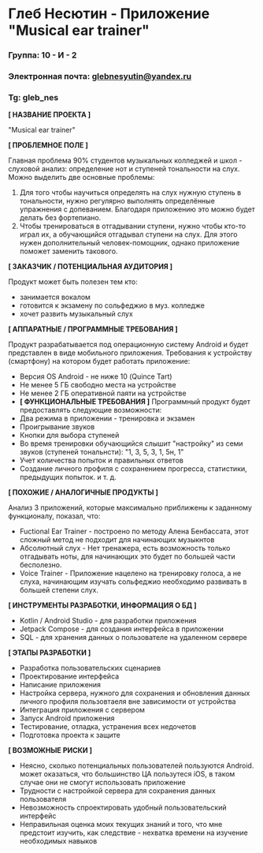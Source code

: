 # Глеб Несютин - Приложение "Musical ear trainer"
### Группа: 10 - И - 2
### Электронная почта: glebnesyutin@yandex.ru
### Tg: gleb_nes
**[ НАЗВАНИЕ ПРОЕКТА ]**

"Musical ear trainer"

**[ ПРОБЛЕМНОЕ ПОЛЕ ]**

Главная проблема 90% студентов музыкальных колледжей и школ - слуховой анализ: определение нот и ступеней тональности на слух. Можно выделить две основные проблемы:
1) Для того чтобы научиться определять на слух нужную ступень в тональности, нужно регулярно выполнять определённые упражнения с допеванием. Благодаря приложению это можно будет делать без фортепиано.
2) Чтобы тренироваться в отгадывании ступени, нужно чтобы кто-то играл их, а обучающийся отгадывал ступени на слух. Для этого нужен дополнительный человек-помощник, однако приложение поможет заменить такового.

**[ ЗАКАЗЧИК / ПОТЕНЦИАЛЬНАЯ АУДИТОРИЯ ]**

Продукт может быть полезен тем кто:
* занимается вокалом
* готовится к экзамену по сольфеджио в муз. колледже
* хочет развить музыкальный слух
  
**[ АППАРАТНЫЕ / ПРОГРАММНЫЕ ТРЕБОВАНИЯ ]** 

Продукт разрабатывается под операционную систему Android и будет представлен в виде мобильного приложения. Требования к устройству (смартфону) на котором будет работать приложение:
* Версия OS Android - не ниже 10 (Quince Tart)
* Не менее 5 ГБ свободно места на устройстве
* Не менее 2 ГБ оперативной паяти на устройстве
* **[ ФУНКЦИОНАЛЬНЫЕ ТРЕБОВАНИЯ ]**
Программный продукт будет предоставлять следующие возможности:
* Два режима в приложении - тренировка и экзамен
* Проигрывание звуков
* Кнопки для выбора ступеней
* Во время тренировки обучающийся слышит "настройку" из семи звуков (ступеней тональнсти): "1, 3, 5, 3, 1, 5н, 1"
* Учет количества попыток и правильных ответов
* Создание личного профиля с сохранением прогресса, статистики, предыдущих попыток. и т. д.

**[ ПОХОЖИЕ / АНАЛОГИЧНЫЕ ПРОДУКТЫ ]**

Анализ 3 приложений, которые максимально приближены к заданному функционалу, показал, что:

* Fuctional Ear Trainer - построено по методу Алена Бенбассата, этот сложный метод не подходит для начинающих музыкнтов
*	Абсолютный слух - Нет тренажера, есть возможность только отгадывать ноты, для начинающих это будет по большей части бесполезно.
* Voice Trainer - Приложение нацелено на тренировку голоса, а не слуха, начинающим изучать сольфеджио необходимо развивать в большей степени слух.

**[ ИНСТРУМЕНТЫ РАЗРАБОТКИ, ИНФОРМАЦИЯ О БД ]**

*	Kotlin / Android Studio - для разработки приложения
*	Jetpack Compose - для создания интерфейса в приложении
*	SQL - для хранения данных о пользователе на удаленном сервере

**[ ЭТАПЫ РАЗРАБОТКИ ]**

*	Разработка пользовательских сценариев
*	Проектирование интерфейса
*	Написание приложения
*	Настройка сервера, нужного для сохранения и обновления данных личного профиля пользовтаеля вне зависимости от устройства
*	Интеграция приложения с сервером
*	Запуск Android приложения
*	Тестирование, отладка, устранения всех недочетов
*	Подготовка проекта к защите

**[ ВОЗМОЖНЫЕ РИСКИ ]**
* Неясно, сколько потенциальных пользователей пользуются Android. может оказаться, что большинство ЦА пользутеся iOS, в таком случае они не смогут использовать приложение
*	Трудности с настройкой сервера для сохранения данных пользователя
*	Невозможность спроектировать удобный пользовательский интерфейс
*	Неправильная оценка моих текущих знаний и того, что мне предстоит изучить, как следствие - нехватка времени на изучение необходимых навыков

